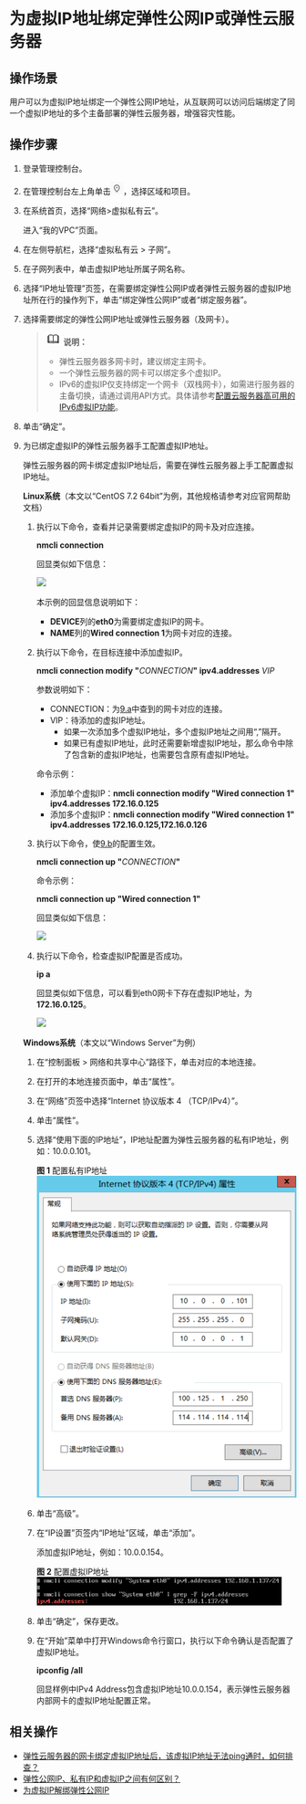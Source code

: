 # 为虚拟IP地址绑定弹性公网IP或弹性云服务器<a name="zh-cn_topic_0067802474"></a>

## 操作场景<a name="section20365067202535"></a>

用户可以为虚拟IP地址绑定一个弹性公网IP地址，从互联网可以访问后端绑定了同一个虚拟IP地址的多个主备部署的弹性云服务器，增强容灾性能。

## 操作步骤<a name="section1458836202535"></a>

1.  登录管理控制台。
2.  在管理控制台左上角单击![](figures/icon-region.png)，选择区域和项目。
3.  在系统首页，选择“网络\>虚拟私有云”。

    进入“我的VPC”页面。

4.  在左侧导航栏，选择“虚拟私有云 \> 子网”。
5.  在子网列表中，单击虚拟IP地址所属子网名称。
6.  选择“IP地址管理”页签，在需要绑定弹性公网IP或者弹性云服务器的虚拟IP地址所在行的操作列下，单击“绑定弹性公网IP”或者“绑定服务器”。
7.  选择需要绑定的弹性公网IP地址或弹性云服务器（及网卡）。

    >![](public_sys-resources/icon-note.gif) **说明：** 
    >-   弹性云服务器多网卡时，建议绑定主网卡。
    >-   一个弹性云服务器的网卡可以绑定多个虚拟IP。
    >-   IPv6的虚拟IP仅支持绑定一个网卡（双栈网卡），如需进行服务器的主备切换，请通过调用API方式。具体请参考[配置云服务器高可用的IPv6虚拟IP功能](https://support.huaweicloud.com/api-vpc/vpc_apieg_0006.html)。

8.  单击“确定”。

1.  为已绑定虚拟IP的弹性云服务器手工配置虚拟IP地址。

    弹性云服务器的网卡绑定虚拟IP地址后，需要在弹性云服务器上手工配置虚拟IP地址。

    **Linux系统**（本文以“CentOS 7.2 64bit”为例，其他规格请参考对应官网帮助文档）

    1.  <a name="li528316578916"></a>执行以下命令，查看并记录需要绑定虚拟IP的网卡及对应连接。

        **nmcli connection**

        回显类似如下信息：

        ![](figures/zh-cn_image_0000001281210233.png)

        本示例的回显信息说明如下：

        -   **DEVICE**列的**eth0**为需要绑定虚拟IP的网卡。
        -   **NAME**列的**Wired connection 1**为网卡对应的连接。

    2.  <a name="li20283257695"></a>执行以下命令，在目标连接中添加虚拟IP。

        **nmcli connection modify "**_CONNECTION_**" ipv4.addresses** _VIP_

        参数说明如下：

        -   CONNECTION：为[9.a](#li528316578916)中查到的网卡对应的连接。
        -   VIP：待添加的虚拟IP地址。
            -   如果一次添加多个虚拟IP地址，多个虚拟IP地址之间用“,”隔开。
            -   如果已有虚拟IP地址，此时还需要新增虚拟IP地址，那么命令中除了包含新的虚拟IP地址，也需要包含原有虚拟IP地址。

        命令示例：

        -   添加单个虚拟IP：**nmcli connection modify "Wired connection 1" ipv4.addresses 172.16.0.125**
        -   添加多个虚拟IP：**nmcli connection modify "Wired connection 1" ipv4.addresses 172.16.0.125,172.16.0.126**

    3.  执行以下命令，使[9.b](#li20283257695)的配置生效。

        **nmcli connection up "**_CONNECTION_**"**

        命令示例：

        **nmcli connection up "Wired connection 1"**

        回显类似如下信息：

        ![](figures/zh-cn_image_0000001237328110.png)

    4.  执行以下命令，检查虚拟IP配置是否成功。

        **ip a**

        回显类似如下信息，可以看到eth0网卡下存在虚拟IP地址，为**172.16.0.125**。

        ![](figures/zh-cn_image_0000001237013856.png)

    **Windows系统**（本文以“Windows Server”为例）

    1.  在“控制面板 \> 网络和共享中心”路径下，单击对应的本地连接。
    2.  在打开的本地连接页面中，单击“属性”。
    3.  在“网络”页签中选择“Internet 协议版本 4 （TCP/IPv4）”。
    4.  单击“属性”。
    5.  选择“使用下面的IP地址”，IP地址配置为弹性云服务器的私有IP地址，例如：10.0.0.101。

        **图 1**  配置私有IP地址<a name="fig1228662717417"></a>  
        ![](figures/配置私有IP地址.png "配置私有IP地址")

    6.  单击“高级”。
    7.  在“IP设置”页签内“IP地址”区域，单击“添加”。

        添加虚拟IP地址，例如：10.0.0.154。

        **图 2**  配置虚拟IP地址<a name="fig528642717417"></a>  
        ![](figures/配置虚拟IP地址.png "配置虚拟IP地址")

    8.  单击“确定”，保存更改。
    9.  在“开始”菜单中打开Windows命令行窗口，执行以下命令确认是否配置了虚拟IP地址。

        **ipconfig /all**

        回显样例中IPv4 Address包含虚拟IP地址10.0.0.154，表示弹性云服务器内部网卡的虚拟IP地址配置正常。



## 相关操作<a name="section328714301417"></a>

-   [弹性云服务器的网卡绑定虚拟IP地址后，该虚拟IP地址无法ping通时，如何排查？](https://support.huaweicloud.com/vpc_faq/vpc_faq_0083.html)
-   [弹性公网IP、私有IP和虚拟IP之间有何区别？](https://support.huaweicloud.com/vpc_faq/faq_eip_0003.html)
-   [为虚拟IP解绑弹性公网IP](为虚拟IP解绑弹性公网IP.md)

